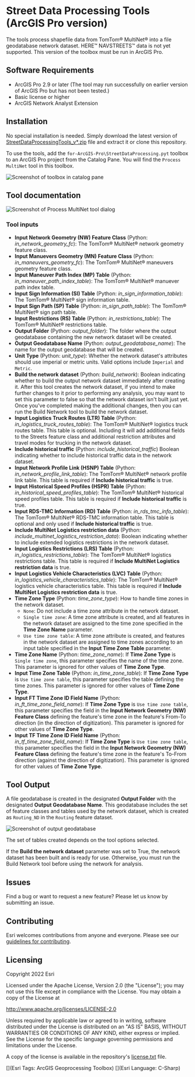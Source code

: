 ﻿# Street Data Processing Tools (ArcGIS Pro version)

The tools process shapefile data from TomTom® MultiNet® into a file geodatabase network dataset.  HERE™ NAVSTREETS™ data is not yet supported. This version of the toolbox must be run in ArcGIS Pro.

## Software Requirements
* ArcGIS Pro 2.9 or later (The tool may run successfully on earlier version of ArcGIS Pro but has not been tested.)
* Basic license or higher
* ArcGIS Network Analyst Extension

## Installation
No special installation is needed.  Simply download the latest version of [StreetDataProcessingTools_v*.zip](https://github.com/ArcGIS/street-data-processing-tools/releases/latest) file and extract it or clone this repository.

To use the tools, add the `for-ArcGIS-Pro\StreetDataProcessing.pyt` toolbox to an ArcGIS Pro project from the Catalog Pane.  You will find the `Process MultiNet` tool in this toolbox.

![Screenshot of toolbox in catalog pane](./images/Screenshot_toolbox.png)

## Tool documentation

![Screenshot of Process MultiNet tool dialog](./images/Screenshot_ProcessMultiNet_Dialog.png)

### Tool inputs
- **Input Network Geometry (NW) Feature Class** (Python: *in_network_geometry_fc*): The TomTom® MultiNet® network geometry feature class.
- **Input Manuevers Geometry (MN) Feature Class** (Python: *in_maneuvers_geometry_fc*): The TomTom® MultiNet® maneuvers geometry feature class.
- **Input Maneuver Path Index (MP) Table** (Python: *in_maneuver_path_index_table*): The TomTom® MultiNet® manuever path index table.
- **Input Sign Information (SI) Table** (Python: *in_sign_information_table*): The TomTom® MultiNet® sign information table.
- **Input Sign Path (SP) Table** (Python: *in_sign_path_table*): The TomTom® MultiNet® sign path table.
- **Input Restrictions (RS) Table** (Python: *in_restrictions_table*): The TomTom® MultiNet® restrictions table.
- **Output Folder** (Python: *output_folder*): The folder where the output geodatabase containing the new network dataset will be created.
- **Output Geodatabase Name** (Python: *output_geodatabase_name*): The name for the output geodatabase that will be created.
- **Unit Type** (Python: *unit_type*): Whether the network dataset's attributes should use imperial or metric units. Valid options include `Imperial` and `Metric`.
- **Build the network dataset** (Python: *build_network*): Boolean indicating whether to build the output network dataset immediately after creating it.  After this tool creates the network dataset, if you intend to make further changes to it prior to performing any analysis, you may want to set this parameter to false so that the network dataset isn't built just yet.  Once you've completed making the additional changes, then you can run the Build Network tool to build the network dataset.
- **Input Logistics Truck Routes (LTR) Table** (Python: *in_logistics_truck_routes_table*): The TomTom® MultiNet® logistics truck routes table. This table is optional. Including it will add additional fields to the Streets feature class and additional restriction attributes and travel modes for trucking in the network dataset.
- **Include historical traffic** (Python: *include_historical_traffic*) Boolean indicating whether to include historical traffic data in the network dataset.
- **Input Network Profile Link (HSNP) Table** (Python: *in_network_profile_link_table*): The TomTom® MultiNet® network profile link table. This table is required if **Include historical traffic** is true.
- **Input Historical Speed Profiles (HSPR) Table** (Python: *in_historical_speed_profiles_table*): The TomTom® MultiNet® historical speed profiles table. This table is required if **Include historical traffic** is true.
- **Input RDS-TMC Information (RD) Table** (Python: *in_rds_tmc_info_table*): The TomTom® MultiNet® RDS-TMC information table. This table is optional and only used if **Include historical traffic** is true.
- **Include MultiNet Logistics restriction data** (Python: *include_multinet_logistics_restriction_data*): Boolean indicating whether to include extended logistics restrictions in the network dataset.
- **Input Logistics Restrictions (LRS) Table** (Python: *in_logistics_restrictions_table*): The TomTom® MultiNet® logistics restrictions table.  This table is required if **Include MultiNet Logistics restriction data** is true.
- **Input Logistics Vehicle Characteristics (LVC) Table** (Python: *in_logistics_vehicle_characteristics_table*): The TomTom® MultiNet® logistics vehicle characteristics table.  This table is required if **Include MultiNet Logistics restriction data** is true.
- **Time Zone Type** (Python: *time_zone_type*): How to handle time zones in the network dataset.
  - `None`: Do not include a time zone attribute in the network dataset.
  - `Single time zone`: A time zone attribute is created, and all features in the network dataset are assigned to the time zone specified in the **Time Zone Name** parameter.
  - `Use time zone table`: A time zone attribute is created, and features in the network dataset are assigned to time zones according to an input table specified in the **Input Time Zone Table** parameter.
- **Time Zone Name** (Python: *time_zone_name*): If **Time Zone Type** is `Single time zone`, this parameter specifies the name of the time zone.  This parameter is ignored for other values of **Time Zone Type**.
- **Input Time Zone Table** (Python: *in_time_zone_table*): If **Time Zone Type** is `Use time zone table`, this parameter specifies the table defining the time zones.  This parameter is ignored for other values of **Time Zone Type**.
- **Input FT Time Zone ID Field Name** (Python: *in_ft_time_zone_field_name*): If **Time Zone Type** is `Use time zone table`, this parameter specifies the field in the **Input Network Geometry (NW) Feature Class** defining the feature's time zone in the feature's From-To direction (in the direction of digitization).  This parameter is ignored for other values of **Time Zone Type**.
- **Input TF Time Zone ID Field Name** (Python: *in_tf_time_zone_field_name*): If **Time Zone Type** is `Use time zone table`, this parameter specifies the field in the **Input Network Geometry (NW) Feature Class** defining the feature's time zone in the feature's To-From direction (against the direction of digitization).  This parameter is ignored for other values of **Time Zone Type**.

## Tool Output

A file geodatabase is created in the designated **Output Folder** with the designated **Output Geodatabase Name**.  This geodatabase includes the set of feature classes and tables used by the network dataset, which is created as `Routing_ND` in the `Routing` feature dataset.

![Screenshot of output geodatabase](./images/Screenshot_output_geodatabase.png)

The set of tables created depends on the tool options selected.

If the **Build the network dataset** parameter was set to True, the network dataset has been built and is ready for use.  Otherwise, you must run the Build Network tool before using the network for analysis.

## Issues

Find a bug or want to request a new feature?  Please let us know by submitting an issue.

## Contributing

Esri welcomes contributions from anyone and everyone. Please see our [guidelines for contributing](https://github.com/esri/contributing).

## Licensing
Copyright 2022 Esri

Licensed under the Apache License, Version 2.0 (the "License");
you may not use this file except in compliance with the License.
You may obtain a copy of the License at


   http://www.apache.org/licenses/LICENSE-2.0


Unless required by applicable law or agreed to in writing, software
distributed under the License is distributed on an "AS IS" BASIS,
WITHOUT WARRANTIES OR CONDITIONS OF ANY KIND, either express or implied.
See the License for the specific language governing permissions and
limitations under the License.


A copy of the license is available in the repository's [license.txt](license.txt) file.


[](Esri Tags: ArcGIS Geoprocessing Toolbox)
[](Esri Language: C-Sharp)​​​​​​​​​​​​​​​
